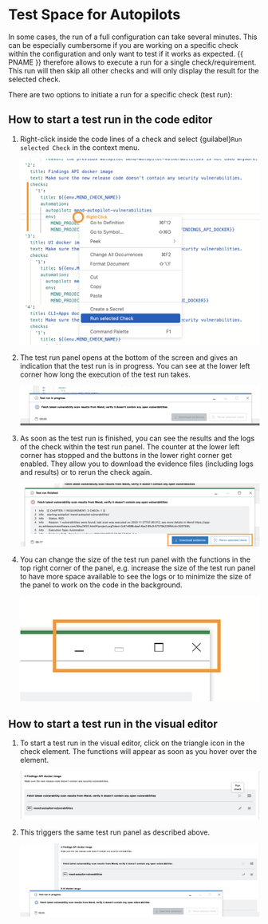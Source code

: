 <!--
SPDX-FileCopyrightText: 2024 grow platform GmbH

SPDX-License-Identifier: MIT
-->

# Test Space for Autopilots

In some cases, the run of a full configuration can take several minutes. This can be especially cumbersome if you are working on a specific check within the configuration and only want to test if it works as expected.
{{ PNAME }} therefore allows to execute a run for a single check/requirement. This run will then skip all other checks and will only display the result for the selected check.

There are two options to initiate a run for a specific check (test run):

## How to start a test run in the code editor

1. Right-click inside the code lines of a check and select {guilabel}`Run selected Check` in the context menu.

   ![open context menu and select run selected check.](./resources/image-1.png)

2. The test run panel opens at the bottom of the screen and gives an indication that the test run is in progress. You can see at the lower left corner how long the execution of the test run takes.

   ![window of a started test run.](./resources/image-2.png)

3. As soon as the test run is finished, you can see the results and the logs of the check within the test run panel. The counter at the lower left corner has stopped and the buttons in the lower right corner get enabled. They allow you to download the evidence files (including logs and results) or to rerun the check again.

   ![action button to download evidences and rerun the selected check.](./resources/image-7.png)

4. You can change the size of the test run panel with the functions in the top right corner of the panel, e.g. increase the size of the test run panel to have more space available to see the logs or to minimize the size of the panel to work on the code in the background.

   ![window action buttons.](./resources/image-4.png)

## How to start a test run in the visual editor

1. To start a test run in the visual editor, click on the triangle icon in the check element. The functions will appear as soon as you hover over the element.

   ![run selected check from the visual editor.](./resources/image-5.png)

2. This triggers the same test run panel as described above.

   ![window of a started test run.](./resources/image-6.png)
